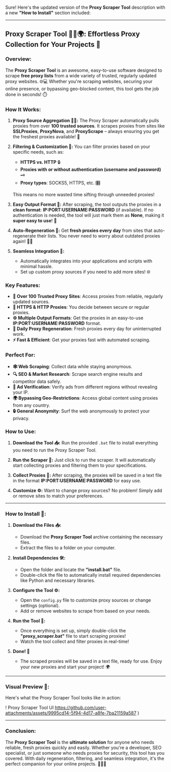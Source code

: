 Sure! Here's the updated version of the **Proxy Scraper Tool** description with a new **"How to Install"** section included:

---

## Proxy Scraper Tool 🕵️‍♂️🌍: **Effortless Proxy Collection for Your Projects** 🚀

### **Overview:**

The **Proxy Scraper Tool** is an awesome, easy-to-use software designed to scrape **free proxy lists** from a wide variety of trusted, regularly updated proxy websites. 🌐💻 Whether you're scraping websites, securing your online presence, or bypassing geo-blocked content, this tool gets the job done in seconds! ⏱️

### **How It Works:**

1. **Proxy Source Aggregation 🧑‍💻:**
   The Proxy Scraper automatically pulls proxies from over **100 trusted sources**. It scrapes proxies from sites like **SSLProxies**, **ProxyNova**, and **ProxyScrape** – always ensuring you get the freshest proxies available! 🌱

2. **Filtering & Customization 🔧:**
   You can filter proxies based on your specific needs, such as:

   * **HTTPS vs. HTTP** 🔒
   * **Proxies with or without authentication (username and password)** 🗝️
   * **Proxy types**: SOCKS5, HTTPS, etc. 🎛️

   This means no more wasted time sifting through unneeded proxies!

3. **Easy Output Format 📂:**
   After scraping, the tool outputs the proxies in a **clean format**: **IP\:PORT\:USERNAME\:PASSWORD** (if available). If no authentication is needed, the tool will just mark them as **None**, making it **super easy to use**! 🔑

4. **Auto-Regeneration 🔄:**
   Get **fresh proxies every day** from sites that auto-regenerate their lists. You never need to worry about outdated proxies again! 📅✨

5. **Seamless Integration 🤖:**

   * Automatically integrates into your applications and scripts with minimal hassle.
   * Set up custom proxy sources if you need to add more sites! 🌐

### **Key Features:**

* **💯 Over 100 Trusted Proxy Sites**: Access proxies from reliable, regularly updated sources.
* **🔐 HTTPS & HTTP Proxies**: You decide between secure or regular proxies.
* **⚙️ Multiple Output Formats**: Get the proxies in an easy-to-use **IP\:PORT\:USERNAME\:PASSWORD** format.
* **🔄 Daily Proxy Regeneration**: Fresh proxies every day for uninterrupted work.
* **⚡ Fast & Efficient**: Get your proxies fast with automated scraping.

### **Perfect For:**

* **🕸️ Web Scraping**: Collect data while staying anonymous.
* **🔍 SEO & Market Research**: Scrape search engine results and competitor data safely.
* **💬 Ad Verification**: Verify ads from different regions without revealing your IP.
* **🌍 Bypassing Geo-Restrictions**: Access global content using proxies from any country.
* **🔒 General Anonymity**: Surf the web anonymously to protect your privacy.

### **How to Use:**

1. **Download the Tool 📥:**
   Run the provided `.bat` file to install everything you need to run the Proxy Scraper Tool.

2. **Run the Scraper 🚀:**
   Just click to run the scraper. It will automatically start collecting proxies and filtering them to your specifications.

3. **Collect Proxies 📃:**
   After scraping, the proxies will be saved in a text file in the format **IP\:PORT\:USERNAME\:PASSWORD** for easy use.

4. **Customize ⚙️:**
   Want to change proxy sources? No problem! Simply add or remove sites to match your preferences.

---

### **How to Install 🔧:**

1. **Download the Files 📥:**

   * Download the **Proxy Scraper Tool** archive containing the necessary files.
   * Extract the files to a folder on your computer.

2. **Install Dependencies 🛠️:**

   * Open the folder and locate the **"install.bat"** file.
   * Double-click the file to automatically install required dependencies like Python and necessary libraries.

3. **Configure the Tool ⚙️:**

   * Open the `config.py` file to customize proxy sources or change settings (optional).
   * Add or remove websites to scrape from based on your needs.

4. **Run the Tool 🚀:**

   * Once everything is set up, simply double-click the **"proxy\_scraper.bat"** file to start scraping proxies!
   * Watch the tool collect and filter proxies in real-time!

5. **Done! 🎉**

   * The scraped proxies will be saved in a text file, ready for use. Enjoy your new proxies and start your project! 🌍

---

### **Visual Preview** 📸:

Here's what the Proxy Scraper Tool looks like in action:

! Proxy Scraper Tool UI https://github.com/user-attachments/assets/9995cd14-5f94-4d17-a8fe-7ba21159a587 
)

---

### **Conclusion:**

The **Proxy Scraper Tool** is the **ultimate solution** for anyone who needs reliable, fresh proxies quickly and easily. Whether you're a developer, SEO specialist, or just someone who needs proxies for security, this tool has you covered. With daily regeneration, filtering, and seamless integration, it's the perfect companion for your online projects. 🧑‍💻💡
